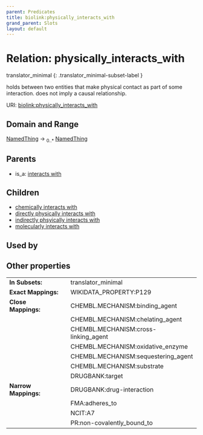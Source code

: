 ```yaml
---
parent: Predicates
title: biolink:physically_interacts_with
grand_parent: Slots
layout: default
---
```


# Relation: physically_interacts_with

translator_minimal
{: .translator_minimal-subset-label }


holds between two entities that make physical contact as part of some interaction.  does not imply a causal relationship.

URI: [biolink:physically_interacts_with](https://w3id.org/biolink/vocab/physically_interacts_with)

## Domain and Range

[NamedThing](NamedThing.md) ->  <sub>0..\*</sub> [NamedThing](NamedThing.md)

## Parents

 *  is_a: [interacts with](interacts_with.md)

## Children

 *  [chemically interacts with](chemically_interacts_with.md)
 *  [directly physically interacts with](directly_physically_interacts_with.md)
 *  [indirectly phsyically interacts with](indirectly_phsyically_interacts_with.md)
 *  [molecularly interacts with](molecularly_interacts_with.md)

## Used by


## Other properties

|  |  |  |
| --- | --- | --- |
| **In Subsets:** | | translator_minimal |
| **Exact Mappings:** | | WIKIDATA_PROPERTY:P129 |
| **Close Mappings:** | | CHEMBL.MECHANISM:binding_agent |
|  | | CHEMBL.MECHANISM:chelating_agent |
|  | | CHEMBL.MECHANISM:cross-linking_agent |
|  | | CHEMBL.MECHANISM:oxidative_enzyme |
|  | | CHEMBL.MECHANISM:sequestering_agent |
|  | | CHEMBL.MECHANISM:substrate |
|  | | DRUGBANK:target |
| **Narrow Mappings:** | | DRUGBANK:drug-interaction |
|  | | FMA:adheres_to |
|  | | NCIT:A7 |
|  | | PR:non-covalently_bound_to |

